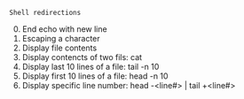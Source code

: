 	Shell redirections
0. End echo with new line
1. Escaping a character
2. Display file contents
3. Display contencts of two fils: cat <file1> <file2>
4. Display last 10 lines of a file: tail -n 10 <file>
5. Display first 10 lines of a file: head -n 10 <file>
6. Display specific line number: head -<line#> <file> | tail +<line#>
